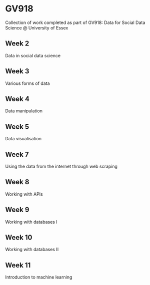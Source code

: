 # GV918
Collection of work completed as part of GV918: Data for Social Data Science @ University of Essex

## Week 2
Data in social data science

## Week 3
Various forms of data

## Week 4
Data manipulation

## Week 5
Data visualisation

## Week 7
Using the data from the internet through web scraping

## Week 8
Working with APIs

## Week 9
Working with databases I

## Week 10
Working with databases II

## Week 11
Introduction to machine learning
